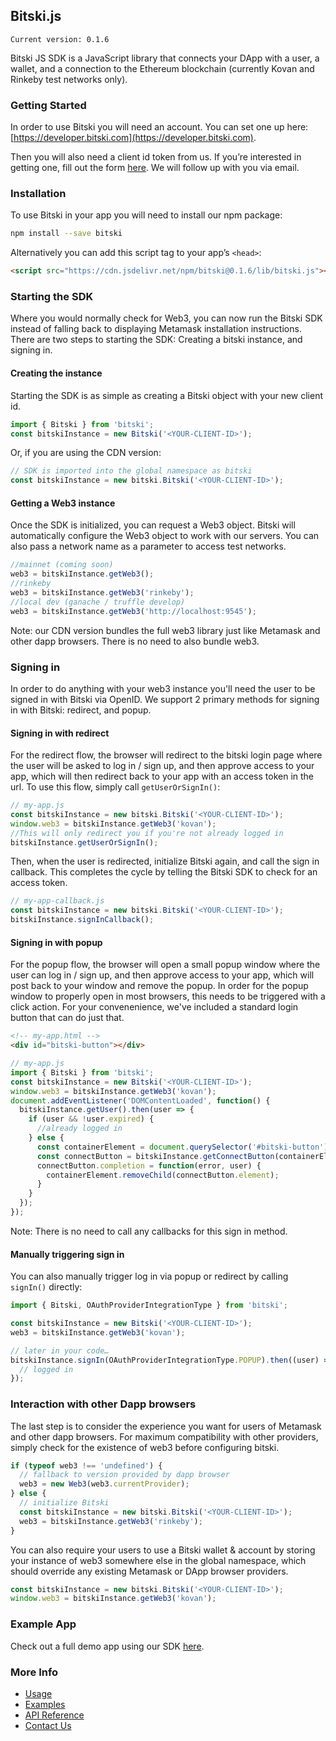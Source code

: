 ## Bitski.js

`Current version: 0.1.6`

Bitski JS SDK is a JavaScript library that connects your DApp with a user, a wallet, and a connection to the Ethereum blockchain (currently Kovan and Rinkeby test networks only).

### Getting Started

In order to use Bitski you will need an account. You can set one up here: [https://developer.bitski.com](https://developer.bitski.com).

Then you will also need a client id token from us. If you’re interested in getting one, fill out the form [here](https://www.bitski.com). We will follow up with you via email.

### Installation

To use Bitski in your app you will need to install our npm package:

```bash
npm install --save bitski
```

Alternatively you can add this script tag to your app’s `<head>`:

```html
<script src="https://cdn.jsdelivr.net/npm/bitski@0.1.6/lib/bitski.js"></script>
```

### Starting the SDK

Where you would normally check for Web3, you can now run the Bitski SDK instead of falling back to displaying Metamask installation instructions. There are two steps to starting the SDK: Creating a bitski instance, and signing in.

#### Creating the instance

Starting the SDK is as simple as creating a Bitski object with your new client id.

```javascript
import { Bitski } from 'bitski';
const bitskiInstance = new Bitski('<YOUR-CLIENT-ID>');
```

Or, if you are using the CDN version:

```javascript
// SDK is imported into the global namespace as bitski
const bitskiInstance = new bitski.Bitski('<YOUR-CLIENT-ID>');
```

#### Getting a Web3 instance

Once the SDK is initialized, you can request a Web3 object. Bitski will automatically configure the Web3 object to work with our servers. You can also pass a network name as a parameter to access test networks.

```javascript
//mainnet (coming soon)
web3 = bitskiInstance.getWeb3();
//rinkeby
web3 = bitskiInstance.getWeb3('rinkeby');
//local dev (ganache / truffle develop)
web3 = bitskiInstance.getWeb3('http://localhost:9545');
```

Note: our CDN version bundles the full web3 library just like Metamask and other dapp browsers. There is no need to also bundle web3.

### Signing in

In order to do anything with your web3 instance you'll need the user to be signed in with Bitski via OpenID. We support 2 primary methods for signing in with Bitski: redirect, and popup.

#### Signing in with redirect

For the redirect flow, the browser will redirect to the bitski login page where the user will be asked to log in / sign up, and then approve access to your app, which will then redirect back to your app with an access token in the url. To use this flow, simply call `getUserOrSignIn()`:

```javascript
// my-app.js
const bitskiInstance = new bitski.Bitski('<YOUR-CLIENT-ID>');
window.web3 = bitskiInstance.getWeb3('kovan');
//This will only redirect you if you're not already logged in
bitskiInstance.getUserOrSignIn();
```

Then, when the user is redirected, initialize Bitski again, and call the sign in callback. This completes the cycle by telling the Bitski SDK to check for an access token.

```javascript
// my-app-callback.js
const bitskiInstance = new bitski.Bitski('<YOUR-CLIENT-ID>');
bitskiInstance.signInCallback();
```

#### Signing in with popup

For the popup flow, the browser will open a small popup window where the user can log in / sign up, and then approve access to your app, which will post back to your window and remove the popup. In order for the popup window to properly open in most browsers, this needs to be triggered with a click action. For your convenenience, we've included a standard login button that can do just that.

```html
<!-- my-app.html -->
<div id="bitski-button"></div>
```

```javascript
// my-app.js
import { Bitski } from 'bitski';
const bitskiInstance = new Bitski('<YOUR-CLIENT-ID>');
window.web3 = bitskiInstance.getWeb3('kovan');
document.addEventListener('DOMContentLoaded', function() {
  bitskiInstance.getUser().then(user => {
    if (user && !user.expired) {
      //already logged in
    } else {
      const containerElement = document.querySelector('#bitski-button');
      const connectButton = bitskiInstance.getConnectButton(containerElement);
      connectButton.completion = function(error, user) {
        containerElement.removeChild(connectButton.element);
      }
    }
  });
});
```

Note: There is no need to call any callbacks for this sign in method.

#### Manually triggering sign in

You can also manually trigger log in via popup or redirect by calling `signIn()` directly:

```javascript
import { Bitski, OAuthProviderIntegrationType } from 'bitski';

const bitskiInstance = new Bitski('<YOUR-CLIENT-ID>');
web3 = bitskiInstance.getWeb3('kovan');

// later in your code…
bitskiInstance.signIn(OAuthProviderIntegrationType.POPUP).then((user) => {
  // logged in
});
```

### Interaction with other Dapp browsers

The last step is to consider the experience you want for users of Metamask and other dapp browsers. For maximum compatibility with other providers, simply check for the existence of web3 before configuring bitski.

```javascript
if (typeof web3 !== 'undefined') {
  // fallback to version provided by dapp browser
  web3 = new Web3(web3.currentProvider);
} else {
  // initialize Bitski
  const bitskiInstance = new bitski.Bitski('<YOUR-CLIENT-ID>');
  web3 = bitskiInstance.getWeb3('rinkeby');
}
```

You can also require your users to use a Bitski wallet & account by storing your instance of web3 somewhere else in the global namespace, which should override any existing Metamask or DApp browser providers.

```javascript
const bitskiInstance = new bitski.Bitski('<YOUR-CLIENT-ID>');
window.web3 = bitskiInstance.getWeb3('kovan');
```

### Example App

Check out a full demo app using our SDK [here](https://github.com/BitskiCo/example-dapp-game).

### More Info
* [Usage](usage.md)
* [Examples](examples.md)
* [API Reference](api/index.md)
* [Contact Us](http://bitski.co)
